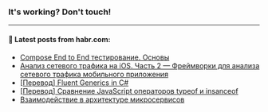 ### It's working? Don't touch!

---
<!--
#### 🛠️ Technical stack:

![C++](https://img.shields.io/badge/C++-informational?logo=c%2B%2B&style=flat&logoColor=white&color=9C033A)
![Java](https://img.shields.io/badge/Java-informational?logo=java&style=flat&logoColor=white&color=007396)
![Kotlin](https://img.shields.io/badge/Kotlin-informational?logo=Kotlin&style=flat&logoColor=white&color=0095D5)
![JS](https://img.shields.io/badge/JS-informational?logo=javaScript&style=flat&logoColor=black&color=F7Df1E) <br>
![HTML5](https://img.shields.io/badge/HTML5-informational?logo=html5&style=flat&logoColor=white&color=E34F26)
![CSS3](https://img.shields.io/badge/CSS3-informational?logo=css3&style=flat&logoColor=white&color=157286)
![Sass](https://img.shields.io/badge/Saas-informational?logo=sass&style=flat&logoColor=white&color=hotpink)
![PHP](https://img.shields.io/badge/PHP-informational?logo=php&style=flat&logoColor=white&color=777BB4) <br>
![WebPAck](https://img.shields.io/badge/WebPack-informational?logo=webPack&style=flat&logoColor=white&color=FF6F00)
![Bootstrap](https://img.shields.io/badge/Bootstrap-informational?logo=Bootstrap&style=flat&logoColor=white&color=7952B3)
![MySQL](https://img.shields.io/badge/MySQL-informational?logo=MySQL&style=flat&logoColor=white&color=00f) <br>
![NodeJS](https://img.shields.io/badge/NodeJS-informational?logo=node.js&style=flat&logoColor=white&color=43853D)
![Spring](https://img.shields.io/badge/Spring-informational?logo=Spring&style=flat&logoColor=white&color=0A9EDC)
![Angular](https://img.shields.io/badge/Vue-informational?logo=vue.js&style=flat&logoColor=white&color=red)
![Git](https://img.shields.io/badge/Git-informational?logo=git&style=flat&logoColor=white&color=darkorange)

___
-->

#### 💬 Latest posts from habr.com:

<!-- BLOG-POST-LIST:START -->
- [Compose End to End тестирование. Основы](https://habr.com/ru/post/674112/?utm_source=habrahabr&utm_medium=rss&utm_campaign=674112)
- [Анализ сетевого трафика на iOS. Часть 2 — Фреймворки для анализа сетевого трафика мобильного приложения](https://habr.com/ru/post/675700/?utm_source=habrahabr&utm_medium=rss&utm_campaign=675700)
- [[Перевод] Fluent Generics in C#](https://habr.com/ru/post/666244/?utm_source=habrahabr&utm_medium=rss&utm_campaign=666244)
- [[Перевод] Сравнение JavaScript операторов typeof и insanceof](https://habr.com/ru/post/675684/?utm_source=habrahabr&utm_medium=rss&utm_campaign=675684)
- [Взаимодействие в архитектуре микросервисов](https://habr.com/ru/post/675682/?utm_source=habrahabr&utm_medium=rss&utm_campaign=675682)
<!-- BLOG-POST-LIST:END -->
